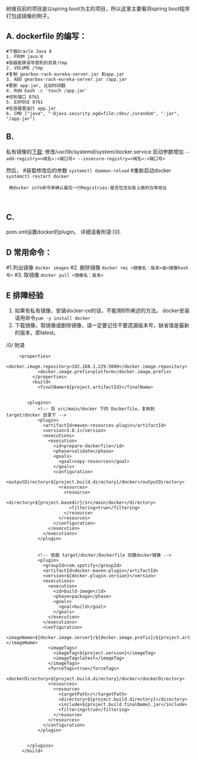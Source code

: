 树维目前的项目是以spring boot为主的项目，所以这里主要看将spring boot程序打包成镜像的例子。

## A. dockerfile 的编写：
```
#下载Oracle Java 8
1. FROM java:8
#容器能够读写宿机的目录/tmp
2. VOLUME /tmp
#复制 gearbox-rack-eureka-server.jar 到app.jar
3. ADD gearbox-rack-eureka-server.jar /app.jar
#更新 app.jar, 比如时间戳
4. RUN bash -c 'touch /app.jar'
#侦听端口 8761
5. EXPOSE 8761
#在容器里运行 app.jar
6. CMD ["java", "-Djava.security.egd=file:/dev/./urandom", "-jar", "/app.jar"]
```
## B.
私有镜像的[下载][1]:
修改/usr/lib/systemd/system/docker.service 
启动参数增加  `--add-registry=<域名>:<端口号> --insecure-registry=<域名>:<端口号>`

然后， 
     #装载修改后的参数
     `systemctl daemon-reload`
	 #重新启动docker
     `systemctl restart docker` 

	 用docker info命令来确认最后一行Registries:是否包含似有上面的仓库地址


​	 
## C. 
pom.xml设置docker的plugin。 详细请看附录:[0].


## D 常用命令：
#1.列出镜像
`docker images`
#2. 删除镜像
`docker rmi <镜像名：版本>或<镜像hash号>`
#3. 取镜像
`docker pull <镜像名：版本>`

## E  排障经验
1. 如果有私有镜像，安装docker-ce的话，不能用B所阐述的方法。 docker安装请用命令`yum -y install docker`
2. 下载镜像，取镜像或删除镜像，请一定要记住不要遗漏版本号，缺省值是最新的版本，即latest。

/0/ 附录   
```
     <properties>
            <docker.image.repository>192.168.1.229:5000</docker.image.repository>
            <docker.image.prefix>platform</docker.image.prefix>
          </properties>
          <build>
            <finalName>${project.artifactId}</finalName>

        
        <plugins>
            <!-- 将 src/main/docker 下的 Dockerfile，复制到 target/docker 目录下 -->
            <plugin>
              <artifactId>maven-resources-plugin</artifactId>
              <version>3.0.1</version>
              <executions>
                <execution>
                  <id>prepare-dockerfile</id>
                  <phase>validate</phase>
                  <goals>
                    <goal>copy-resources</goal>
                  </goals>
                  <configuration>
                    <outputDirectory>${project.build.directory}/docker</outputDirectory>
                    <resources>
                      <resource>
                        <directory>${project.basedir}/src/main/docker</directory>
                        <filtering>true</filtering>
                      </resource>
                    </resources>
                  </configuration>
                </execution>
              </executions>
            </plugin>
    
    
            <!-- 依据 target/docker/Dockerfile 创建docker镜像 -->
            <plugin>
              <groupId>com.spotify</groupId>
              <artifactId>docker-maven-plugin</artifactId>
              <version>${docker.plugin.version}</version>
              <executions>
                <execution>
                  <id>build-image</id>
                  <phase>package</phase>
                  <goals>
                    <goal>build</goal>
                  </goals>
                </execution>
              </executions>
              <configuration>
                <imageName>${docker.image.server}/${docker.image.prefix}/${project.artifactId}</imageName>
                <imageTags>
                  <imageTag>${project.version}</imageTag>
                  <imageTag>latest</imageTag>
                </imageTags>
                <forceTags>true</forceTags>
                <dockerDirectory>${project.build.directory}/docker</dockerDirectory>
                <resources>
                  <resource>
                    <targetPath>/</targetPath>
                    <directory>${project.build.directory}</directory>
                    <include>${project.build.finalName}.jar</include>
                    <filtering>true</filtering>
                  </resource>
                </resources>
              </configuration>
            </plugin>
    
    
        </plugins>
      </build>
```
[1]: https://blog.csdn.net/huqigang/article/details/78364394
